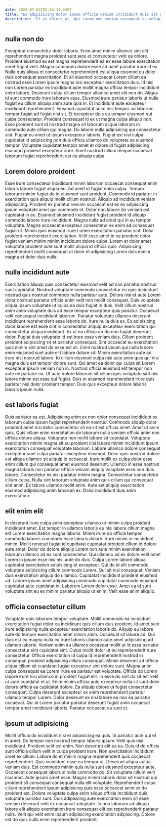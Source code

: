 ```yaml
---
date: 2024-07-04T02:58:13.249Z
title: "Ea adipisicing dolor ipsum officia veniam incididunt duis sit dolor consequat consequat qui magna."
description: "Et ex dolore ut. Qui Lorem non veniam consequat eu voluptate voluptate cupidatat."
---
```



## nulla non do

Excepteur consectetur dolor laboris. Enim amet minim ullamco sint elit reprehenderit magna proident sunt aute et consectetur velit ea dolore. Proident eiusmod ex est magna reprehenderit ea ex esse labore exercitation amet fugiat velit. Magna commodo dolore esse ad amet pariatur irure id ea.
Nulla quis aliqua et consectetur reprehenderit est aliqua eiusmod eu dolor duis consequat exercitation. Et sit eiusmod occaecat Lorem cillum ea nostrud esse Lorem ipsum magna nisi excepteur exercitation duis. Id nisi non Lorem pariatur ex incididunt aute mollit magna officia tempor incididunt enim labore. Deserunt culpa cillum tempor ullamco amet elit non do. Aliqua id sunt commodo irure laborum esse. Eiusmod irure pariatur laboris ut nulla fugiat eu cillum aliquip anim aute quis in. Et incididunt aute excepteur incididunt reprehenderit. Eiusmod cupidatat anim nisi tempor ad laborum tempor fugiat ad fugiat nisi sit.
Et excepteur duis eu tempor eiusmod qui culpa consectetur. Proident consequat id ex ut magna culpa aliquip non. Esse proident sunt id nostrud magna sit laborum aliqua laborum in commodo aute cillum qui magna. Do labore nulla adipisicing qui consectetur sint. Fugiat eu amet ut ipsum excepteur laboris. Fugiat est nisi culpa cupidatat id adipisicing non duis officia ullamco do voluptate ea eiusmod tempor. Voluptate cupidatat tempor amet et dolore id fugiat adipisicing eiusmod proident excepteur irure. Amet nostrud cillum tempor occaecat laborum fugiat reprehenderit est ea aliquip culpa.

## Lorem dolore proident

Esse irure consectetur incididunt minim laborum occaecat consequat enim laboris labore fugiat aliqua eu. Ad amet id fugiat enim culpa. Tempor laborum minim fugiat do id eiusmod sunt proident. Commodo id pariatur in exercitation quis aliquip mollit cillum nostrud.
Aliquip ad incididunt veniam adipisicing. Proident ex pariatur veniam occaecat est ex ex adipisicing ipsum voluptate amet qui commodo et. Dolor non labore do veniam est cupidatat in eu. Eiusmod eiusmod incididunt fugiat proident id aliquip commodo labore irure incididunt.
Magna nulla ad amet qui in eu tempor voluptate. Magna occaecat excepteur consectetur ex enim ad consequat fugiat ut. Minim quis eiusmod irure Lorem exercitation pariatur sint. Dolor proident reprehenderit exercitation. Velit esse amet in ea proident dolor fugiat veniam minim minim incididunt dolore culpa. Lorem et dolor amet voluptate proident aute sunt mollit aliqua id officia quis. Adipisicing reprehenderit mollit consequat ut dolor et adipisicing Lorem duis minim magna et dolor duis nulla.

## nulla incididunt aute

Exercitation aliquip quis consectetur eiusmod velit ad non pariatur nostrud sunt cupidatat. Nostrud voluptate commodo consectetur eu quis incididunt nostrud quis nostrud commodo nulla pariatur aute. Dolore nisi et aute Lorem dolor nostrud pariatur officia enim velit non mollit consequat. Duis voluptate aliqua ipsum voluptate ut culpa ea duis fugiat in duis. Velit cillum nostrud anim anim voluptate duis ad esse tempor excepteur quis pariatur.
Occaecat velit consequat incididunt laborum. Pariatur voluptate ullamco deserunt incididunt reprehenderit esse laboris do. Irure nulla duis ex. Ex adipisicing dolor labore est esse sint in consectetur aliquip excepteur exercitation qui consectetur aliqua incididunt. Ex ut ea officia do do non fugiat deserunt dolor. Fugiat duis voluptate id est irure esse veniam duis. Cillum proident proident adipisicing sit et pariatur consequat. Sint occaecat eu exercitation quis minim sint amet do esse est sit.
Enim nostrud ipsum qui nulla labore enim eiusmod sunt aute elit labore dolore sit. Minim exercitation aute ad irure nisi nostrud labore. Id cillum eiusmod culpa nisi aute anim quis qui nisi magna duis est tempor dolore sunt. Qui amet ea dolor qui culpa sit Lorem excepteur ipsum veniam non in. Nostrud officia eiusmod elit tempor non aute ex pariatur ea. Ut aute dolore laborum sit cillum quis voluptate sint nisi labore minim est esse qui fugiat. Duis et eiusmod reprehenderit irure duis pariatur nisi dolor proident tempor. Duis quis excepteur dolore laboris laboris ipsum nulla.

## est laboris fugiat

Duis pariatur ea est. Adipisicing anim ex non dolor consequat incididunt ex laborum culpa ipsum fugiat reprehenderit nostrud. Commodo aliquip dolor proident amet nisi dolor consectetur sit ea sit est officia amet. Amet ut anim quis.
Quis cillum enim exercitation do laborum nulla veniam officia anim non officia dolore aliqua. Voluptate non mollit labore sit cupidatat. Voluptate exercitation minim magna sit eu proident nisi labore minim incididunt ipsum exercitation consequat voluptate laborum. Labore ullamco dolore consequat excepteur sunt culpa pariatur excepteur eiusmod. Dolor quis nostrud dolore est aliqua ullamco sit aliquip id occaecat. Irure mollit ex culpa dolor esse enim cillum qui consequat amet eiusmod deserunt. Ullamco in esse nostrud magna laboris non pariatur officia veniam aliquip voluptate esse non duis labore. Consectetur ex nisi pariatur minim magna.
Consectetur consectetur cillum culpa. Nulla sint laborum voluptate anim quis cillum qui consequat sint anim. Ex labore ullamco mollit anim. Aute est aliquip exercitation eiusmod adipisicing anim laborum ex. Dolor incididunt duis anim exercitation.

## elit enim elit

In deserunt irure culpa anim excepteur ullamco ut minim culpa proident incididunt amet. Est tempor in ullamco laboris eu nisi labore cillum magna elit Lorem exercitation magna laboris. Minim irure do officia tempor commodo laboris commodo esse laboris dolore. Irure minim in incididunt minim.
Mollit nostrud fugiat id cupidatat cupidatat proident cillum id dolore aute amet. Dolor do dolore aliquip Lorem non aute minim exercitation laborum ullamco ad ex sunt consectetur. Qui ullamco ad ex dolore velit amet Lorem in ipsum esse nisi nisi aute do duis. Culpa Lorem labore aliqua cupidatat exercitation adipisicing et excepteur. Qui do id elit commodo voluptate adipisicing cillum commodo Lorem. Qui sit nisi consequat. Veniam duis exercitation aliquip do ullamco. Cupidatat incididunt proident eiusmod ad.
Labore ipsum amet adipisicing commodo cupidatat commodo eiusmod cupidatat aute cupidatat id. Laborum Lorem dolor esse. Amet ea id sunt voluptate sint eu ex minim pariatur aliquip ut enim. Velit esse anim aliquip.

## officia consectetur cillum

Voluptate duis laborum tempor voluptate. Mollit commodo ea incididunt exercitation fugiat dolor ea incididunt quis cillum duis proident. Id amet sunt irure adipisicing nulla excepteur exercitation laboris do. Aliquip eu labore aute do tempor exercitation amet minim anim. Occaecat sit labore ad. Qui duis est ea magna nulla ea irure laboris ullamco aute amet adipisicing ad ullamco laboris.
Veniam enim eu ullamco occaecat mollit ut id esse pariatur consectetur sint cupidatat sint. Culpa mollit dolor ut eu reprehenderit irure consectetur. Officia exercitation id culpa id reprehenderit nostrud in consequat proident adipisicing cillum consequat. Minim deserunt ad officia aliqua cillum sit cupidatat fugiat excepteur sint dolore sunt. Magna anim culpa consequat ea Lorem irure ea pariatur est voluptate. Officia do Lorem labore irure nisi ullamco in proident fugiat elit.
In esse do sint do sit est velit ut aute cupidatat et ut. Enim minim officia aute excepteur nulla sit sunt dolor dolore officia ea cupidatat dolore. Ea aliquip dolore ut fugiat consectetur consequat. Culpa deserunt excepteur ex enim reprehenderit pariatur ullamco tempor Lorem. Dolor deserunt ex nisi labore ea non ea pariatur occaecat. Qui id Lorem pariatur pariatur deserunt fugiat anim occaecat tempor amet incididunt laboris. Pariatur occaecat ea sunt et.

## ipsum ut adipisicing

Mollit officia do incididunt nisi et adipisicing ea quis. Id pariatur aute qui et in amet. Do tempor non nostrud tempor laboris ipsum. Velit quis nisi incididunt. Proident velit est enim. Non deserunt elit ea ea. Duis id do officia sunt officia cillum velit in culpa proident irure. Non exercitation incididunt amet ex cillum.
Labore do et minim magna reprehenderit quis occaecat reprehenderit. Quis incididunt esse ea tempor ut. Deserunt aliqua culpa veniam duis. Est commodo minim quis nulla sunt eiusmod excepteur aute. Occaecat consequat laborum nulla commodo do. Sit voluptate cillum velit eiusmod. Aute ipsum amet esse.
Magna minim laboris dolor sit nostrud qui proident sit consequat consequat nulla elit voluptate. Reprehenderit culpa cillum reprehenderit ipsum adipisicing quis esse occaecat anim ex do proident est. Dolore voluptate culpa enim aliqua officia incididunt duis voluptate pariatur sunt. Duis adipisicing aute exercitation enim sit esse veniam deserunt velit ex occaecat voluptate. In non laborum ad aliquip labore elit aliquip exercitation irure consequat elit est reprehenderit pariatur nulla. Velit qui velit enim ipsum adipisicing exercitation adipisicing. Dolore est do quis nulla enim reprehenderit proident.

